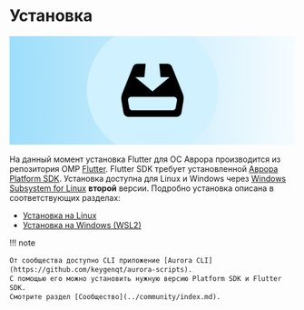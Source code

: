 # Установка

![picture](../assets/images/preview-install.png)

На данный момент установка Flutter для ОС Аврора производится из репозитория OMP [Flutter](https://gitlab.com/omprussia/flutter/flutter).
Flutter SDK требует установленной [Аврора Platform SDK](https://developer.auroraos.ru/doc/software_development/psdk).
Установка доступна для Linux и Windows через [Windows Subsystem for Linux](https://learn.microsoft.com/en-us/windows/wsl/about) **второй** версии.
Подробно установка описана в соответствующих разделах:

* [Установка на Linux](linux.md)
* [Установка на Windows (WSL2)](windows.md)

!!! note

    От сообщества доступно CLI приложение [Aurora CLI](https://github.com/keygenqt/aurora-scripts).
    C помощью его можно установить нужную версию Platform SDK и Flutter SDK.
    Смотрите раздел [Сообщество](../community/index.md).
